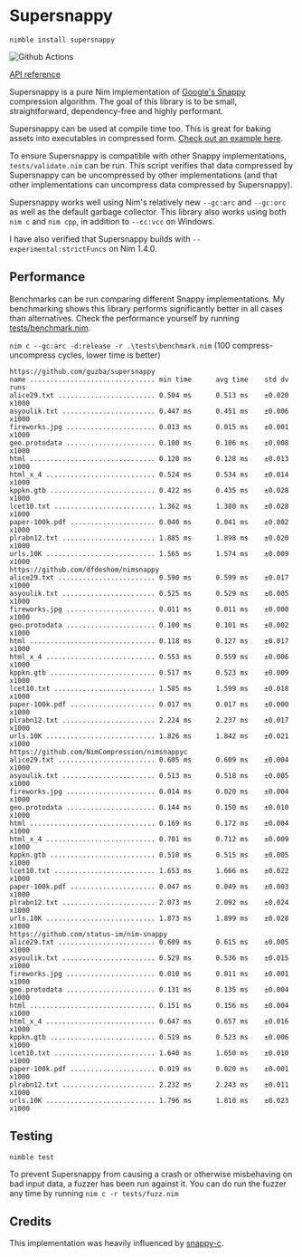 # Supersnappy

`nimble install supersnappy`

![Github Actions](https://github.com/guzba/supersnappy/workflows/Github%20Actions/badge.svg)

[API reference](https://nimdocs.com/guzba/supersnappy)

Supersnappy is a pure Nim implementation of [Google's Snappy](https://github.com/google/snappy) compression algorithm. The goal of this library is to be small, straightforward, dependency-free and highly performant.

Supersnappy can be used at compile time too. This is great for baking assets into executables in compressed form. [Check out an example here](https://github.com/guzba/supersnappy/blob/master/examples/compiletime.nim).

To ensure Supersnappy is compatible with other Snappy implementations, `tests/validate.nim` can be run. This script verifies that data compressed by Supersnappy can be uncompressed by other implementations (and that other implementations can uncompress data compressed by Supersnappy).

Supersnappy works well using Nim's relatively new `--gc:arc` and `--gc:orc` as well as the default garbage collector. This library also works using both `nim c` and `nim cpp`, in addition to `--cc:vcc` on Windows.

I have also verified that Supersnappy builds with `--experimental:strictFuncs` on Nim 1.4.0.

## Performance

Benchmarks can be run comparing different Snappy implementations. My benchmarking shows this library performs significantly better in all cases than alternatives. Check the performance yourself by running [tests/benchmark.nim](https://github.com/guzba/supersnappy/blob/master/tests/benchmark.nim).

`nim c --gc:arc -d:release -r .\tests\benchmark.nim` (100 compress-uncompress cycles, lower time is better)

```
https://github.com/guzba/supersnappy
name ............................... min time      avg time    std dv   runs
alice29.txt ........................ 0.504 ms      0.513 ms    ±0.020  x1000
asyoulik.txt ....................... 0.447 ms      0.451 ms    ±0.006  x1000
fireworks.jpg ...................... 0.013 ms      0.015 ms    ±0.001  x1000
geo.protodata ...................... 0.100 ms      0.106 ms    ±0.008  x1000
html ............................... 0.120 ms      0.128 ms    ±0.013  x1000
html_x_4 ........................... 0.524 ms      0.534 ms    ±0.014  x1000
kppkn.gtb .......................... 0.422 ms      0.435 ms    ±0.028  x1000
lcet10.txt ......................... 1.362 ms      1.380 ms    ±0.028  x1000
paper-100k.pdf ..................... 0.040 ms      0.041 ms    ±0.002  x1000
plrabn12.txt ....................... 1.885 ms      1.898 ms    ±0.020  x1000
urls.10K ........................... 1.565 ms      1.574 ms    ±0.009  x1000
https://github.com/dfdeshom/nimsnappy
alice29.txt ........................ 0.590 ms      0.599 ms    ±0.017  x1000
asyoulik.txt ....................... 0.525 ms      0.529 ms    ±0.005  x1000
fireworks.jpg ...................... 0.011 ms      0.011 ms    ±0.000  x1000
geo.protodata ...................... 0.100 ms      0.101 ms    ±0.002  x1000
html ............................... 0.118 ms      0.127 ms    ±0.017  x1000
html_x_4 ........................... 0.553 ms      0.559 ms    ±0.006  x1000
kppkn.gtb .......................... 0.517 ms      0.523 ms    ±0.009  x1000
lcet10.txt ......................... 1.585 ms      1.599 ms    ±0.018  x1000
paper-100k.pdf ..................... 0.017 ms      0.017 ms    ±0.000  x1000
plrabn12.txt ....................... 2.224 ms      2.237 ms    ±0.017  x1000
urls.10K ........................... 1.826 ms      1.842 ms    ±0.021  x1000
https://github.com/NimCompression/nimsnappyc
alice29.txt ........................ 0.605 ms      0.609 ms    ±0.004  x1000
asyoulik.txt ....................... 0.513 ms      0.518 ms    ±0.005  x1000
fireworks.jpg ...................... 0.014 ms      0.020 ms    ±0.004  x1000
geo.protodata ...................... 0.144 ms      0.150 ms    ±0.010  x1000
html ............................... 0.169 ms      0.172 ms    ±0.004  x1000
html_x_4 ........................... 0.701 ms      0.712 ms    ±0.009  x1000
kppkn.gtb .......................... 0.510 ms      0.515 ms    ±0.005  x1000
lcet10.txt ......................... 1.653 ms      1.666 ms    ±0.022  x1000
paper-100k.pdf ..................... 0.047 ms      0.049 ms    ±0.003  x1000
plrabn12.txt ....................... 2.073 ms      2.092 ms    ±0.024  x1000
urls.10K ........................... 1.873 ms      1.899 ms    ±0.028  x1000
https://github.com/status-im/nim-snappy
alice29.txt ........................ 0.609 ms      0.615 ms    ±0.005  x1000
asyoulik.txt ....................... 0.529 ms      0.536 ms    ±0.015  x1000
fireworks.jpg ...................... 0.010 ms      0.011 ms    ±0.001  x1000
geo.protodata ...................... 0.131 ms      0.135 ms    ±0.004  x1000
html ............................... 0.151 ms      0.156 ms    ±0.004  x1000
html_x_4 ........................... 0.647 ms      0.657 ms    ±0.016  x1000
kppkn.gtb .......................... 0.519 ms      0.523 ms    ±0.006  x1000
lcet10.txt ......................... 1.640 ms      1.650 ms    ±0.010  x1000
paper-100k.pdf ..................... 0.019 ms      0.020 ms    ±0.001  x1000
plrabn12.txt ....................... 2.232 ms      2.243 ms    ±0.011  x1000
urls.10K ........................... 1.796 ms      1.810 ms    ±0.023  x1000
```

## Testing
`nimble test`

To prevent Supersnappy from causing a crash or otherwise misbehaving on bad input data, a fuzzer has been run against it. You can do run the fuzzer any time by running `nim c -r tests/fuzz.nim`

## Credits

This implementation was heavily influenced by [snappy-c](https://github.com/andikleen/snappy-c).

